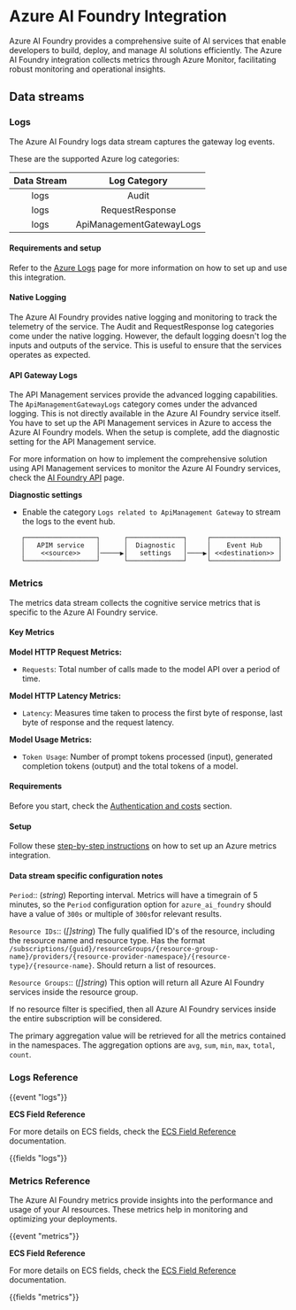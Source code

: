 # Azure AI Foundry Integration

Azure AI Foundry provides a comprehensive suite of AI services that enable developers to build, deploy, and manage AI solutions efficiently. The Azure AI Foundry integration collects metrics through Azure Monitor, facilitating robust monitoring and operational insights.

## Data streams

### Logs

The Azure AI Foundry logs data stream captures the gateway log events.

These are the supported Azure log categories:

| Data Stream |       Log Category       |
|:-----------:|:------------------------:|
|    logs     |          Audit           |
|    logs     |     RequestResponse      |
|    logs     | ApiManagementGatewayLogs |

#### Requirements and setup

Refer to the [Azure Logs](https://docs.elastic.co/integrations/azure) page for more information on how to set up and use this integration.

#### Native Logging

The Azure AI Foundry provides native logging and monitoring to track the telemetry of the service. The Audit and RequestResponse log categories come under the native logging. However, the default logging doesn't log the inputs and outputs of the service. This is useful to ensure that the services operates as expected.

#### API Gateway Logs

The API Management services provide the advanced logging capabilities. The `ApiManagementGatewayLogs` category comes under the advanced logging. This is not directly available in the Azure AI Foundry service itself. You have to set up the API Management services in Azure to access the Azure AI Foundry models. When the setup is complete, add the diagnostic setting for the API Management service.

For more information on how to implement the comprehensive solution using API Management services to monitor the Azure AI Foundry services, check the [AI Foundry API](https://learn.microsoft.com/en-us/azure/api-management/azure-ai-foundry-api) page.

**Diagnostic settings**

- Enable the category `Logs related to ApiManagement Gateway` to stream the logs to the event hub.

```text
   ┌──────────────────┐      ┌──────────────┐     ┌─────────────────┐
   │   APIM service   │      │  Diagnostic  │     │    Event Hub    │
   │    <<source>>    │─────▶│   settings   │────▶│ <<destination>> │
   └──────────────────┘      └──────────────┘     └─────────────────┘
```

### Metrics

The metrics data stream collects the cognitive service metrics that is specific to the Azure AI Foundry service.

#### Key Metrics

**Model HTTP Request Metrics:**
- `Requests`: Total number of calls made to the model API over a period of time.

**Model HTTP Latency Metrics:**
- `Latency`: Measures time taken to process the first byte of response, last byte of response and the request latency.

**Model Usage Metrics:**
- `Token Usage`: Number of prompt tokens processed (input), generated completion tokens (output) and the total tokens of a model.

#### Requirements

Before you start, check the [Authentication and costs](https://docs.elastic.co/integrations/azure_metrics#authentication-and-costs) section.

#### Setup

Follow these [step-by-step instructions](https://docs.elastic.co/integrations/azure_metrics#setup) on how to set up an Azure metrics integration.

#### Data stream specific configuration notes

`Period`:: (_string_) Reporting interval. Metrics will have a timegrain of 5 minutes, so the `Period` configuration option  for `azure_ai_foundry` should have a value of `300s` or multiple of `300s`for relevant results.

`Resource IDs`:: (_[]string_) The fully qualified ID's of the resource, including the resource name and resource type. Has the format `/subscriptions/{guid}/resourceGroups/{resource-group-name}/providers/{resource-provider-namespace}/{resource-type}/{resource-name}`.
Should return a list of resources.

`Resource Groups`:: (_[]string_) This option will return all Azure AI Foundry services inside the resource group.

If no resource filter is specified, then all Azure AI Foundry services inside the entire subscription will be considered.

The primary aggregation value will be retrieved for all the metrics contained in the namespaces. The aggregation options are `avg`, `sum`, `min`, `max`, `total`, `count`.

### Logs Reference

{{event "logs"}}

**ECS Field Reference**

For more details on ECS fields, check the [ECS Field Reference](https://www.elastic.co/guide/en/ecs/current/ecs-field-reference.html) documentation.

{{fields "logs"}}

### Metrics Reference

The Azure AI Foundry metrics provide insights into the performance and usage of your AI resources. These metrics help in monitoring and optimizing your deployments.

{{event "metrics"}}

**ECS Field Reference**

For more details on ECS fields, check the [ECS Field Reference](https://www.elastic.co/guide/en/ecs/current/ecs-field-reference.html) documentation.

{{fields "metrics"}}
